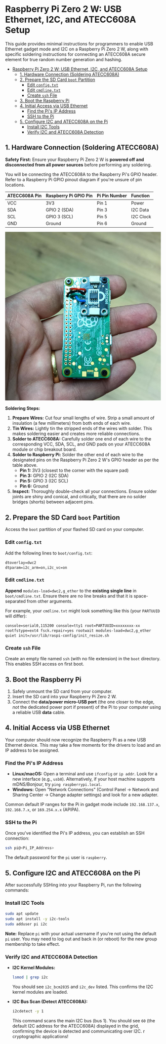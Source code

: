 # Raspberry Pi Zero 2 W: USB Ethernet, I2C, and ATECC608A Setup

This guide provides minimal instructions for programmers to enable USB Ethernet gadget mode and I2C on a Raspberry Pi Zero 2 W, along with specific soldering instructions for connecting an ATECC608A secure element for true random number generation and hashing.

<!-- TOC -->
* [Raspberry Pi Zero 2 W: USB Ethernet, I2C, and ATECC608A Setup](#raspberry-pi-zero-2-w-usb-ethernet-i2c-and-atecc608a-setup)
  * [1. Hardware Connection (Soldering ATECC608A)](#1-hardware-connection-soldering-atecc608a)
  * [2. Prepare the SD Card `boot` Partition](#2-prepare-the-sd-card-boot-partition)
    * [Edit `config.txt`](#edit-configtxt)
    * [Edit `cmdline.txt`](#edit-cmdlinetxt)
    * [Create `ssh` File](#create-ssh-file)
  * [3. Boot the Raspberry Pi](#3-boot-the-raspberry-pi)
  * [4. Initial Access via USB Ethernet](#4-initial-access-via-usb-ethernet)
    * [Find the Pi's IP Address](#find-the-pis-ip-address)
    * [SSH to the Pi](#ssh-to-the-pi)
  * [5. Configure I2C and ATECC608A on the Pi](#5-configure-i2c-and-atecc608a-on-the-pi)
    * [Install I2C Tools](#install-i2c-tools)
    * [Verify I2C and ATECC608A Detection](#verify-i2c-and-atecc608a-detection)
<!-- TOC -->

## 1. Hardware Connection (Soldering ATECC608A)

**Safety First:** Ensure your Raspberry Pi Zero 2 W is **powered off and disconnected from all power sources** before performing any soldering.

You will be connecting the ATECC608A to the Raspberry Pi's GPIO header. Refer to a Raspberry Pi GPIO pinout diagram if you're unsure of pin locations.

| ATECC608A Pin | Raspberry Pi GPIO Pin | Pi Pin Number | Function    |
| :------------ | :-------------------- | :------------ | :---------- |
| VCC           | 3V3                   | Pin 1         | Power       |
| SDA           | GPIO 2 (SDA)          | Pin 3         | I2C Data    |
| SCL           | GPIO 3 (SCL)          | Pin 5         | I2C Clock   |
| GND           | Ground                | Pin 6         | Ground      |

<img src="docs/wiring.jpeg" alt="Endresult with a little heatsink"/>


**Soldering Steps:**

1.  **Prepare Wires:** Cut four small lengths of wire. Strip a small amount of insulation (a few millimeters) from both ends of each wire.
2.  **Tin Wires:** Lightly tin the stripped ends of the wires with solder. This makes soldering easier and creates more reliable connections.
3.  **Solder to ATECC608A:** Carefully solder one end of each wire to the corresponding VCC, SDA, SCL, and GND pads on your ATECC608A module or chip breakout board.
4.  **Solder to Raspberry Pi:** Solder the other end of each wire to the designated pins on the Raspberry Pi Zero 2 W's GPIO header as per the table above.
    * **Pin 1:** 3V3 (closest to the corner with the square pad)
    * **Pin 3:** GPIO 2 (I2C SDA)
    * **Pin 5:** GPIO 3 (I2C SCL)
    * **Pin 6:** Ground
5.  **Inspect:** Thoroughly double-check all your connections. Ensure solder joints are shiny and conical, and critically, that there are no solder bridges (shorts) between adjacent pins.

## 2. Prepare the SD Card `boot` Partition

Access the `boot` partition of your flashed SD card on your computer.

### Edit `config.txt`

Add the following lines to `boot/config.txt`:

```
dtoverlay=dwc2
dtparam=i2c_arm=on,i2c_vc=on
```

### Edit `cmdline.txt`

**Append** `modules-load=dwc2,g_ether` to the **existing single line** in `boot/cmdline.txt`. Ensure there are no line breaks and that it is space-separated from other arguments.

For example, your `cmdline.txt` might look something like this (your `PARTUUID` will differ):

```
console=serial0,115200 console=tty1 root=PARTUUID=xxxxxxxx-xx rootfstype=ext4 fsck.repair=yes rootwait modules-load=dwc2,g_ether quiet init=/usr/lib/raspi-config/init_resize.sh
```

### Create `ssh` File

Create an empty file named `ssh` (with no file extension) in the `boot` directory. This enables SSH access on first boot.

## 3. Boot the Raspberry Pi

1.  Safely unmount the SD card from your computer.
2.  Insert the SD card into your Raspberry Pi Zero 2 W.
3.  Connect the **data/power micro-USB port** (the one closer to the edge, *not* the dedicated power port if present) of the Pi to your computer using a reliable USB **data** cable.

## 4. Initial Access via USB Ethernet

Your computer should now recognize the Raspberry Pi as a new USB Ethernet device. This may take a few moments for the drivers to load and an IP address to be assigned.

### Find the Pi's IP Address

* **Linux/macOS:** Open a terminal and use `ifconfig` or `ip addr`. Look for a new interface (e.g., `usb0`). Alternatively, if your host machine supports mDNS/Bonjour, try `ping raspberrypi.local`.
* **Windows:** Open "Network Connections" (Control Panel -> Network and Sharing Center -> Change adapter settings) and look for a new adapter.

Common default IP ranges for the Pi in gadget mode include `192.168.137.x`, `192.168.7.x`, or `169.254.x.x` (APIPA).

### SSH to the Pi

Once you've identified the Pi's IP address, you can establish an SSH connection:

```bash
ssh pi@<Pi_IP_Address>
```

The default password for the `pi` user is `raspberry`.

## 5. Configure I2C and ATECC608A on the Pi

After successfully SSHing into your Raspberry Pi, run the following commands:

### Install I2C Tools

```bash
sudo apt update
sudo apt install -y i2c-tools
sudo adduser pi i2c
```

**Note:** Replace `pi` with your actual username if you're not using the default `pi` user. You may need to log out and back in (or reboot) for the new group membership to take effect.

### Verify I2C and ATECC608A Detection

* **I2C Kernel Modules:**
    ```bash
    lsmod | grep i2c
    ```
  You should see `i2c_bcm2835` and `i2c_dev` listed. This confirms the I2C kernel modules are loaded.

* **I2C Bus Scan (Detect ATECC608A):**
    ```bash
    i2cdetect -y 1
    ```
  This command scans the main I2C bus (bus 1). You should see `60` (the default I2C address for the ATECC608A) displayed in the grid, confirming the device is detected and communicating over I2C. r cryptographic applications!